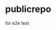 # publicrepo
for e2e test






















































































































































































































































































































































































































































































































































































































































































































































































































































































































































































































































































































































































































































































































































































































































































































































































































































































































































































































































































































































































































































































































































































































































































































































































































































































































































































































































































































































































